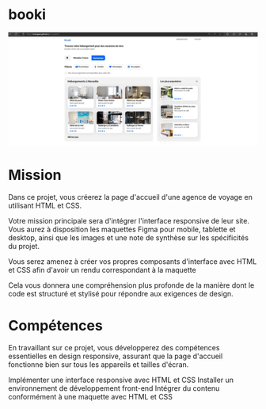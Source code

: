 # booki
![Booki](./images/Mock2.webp)

# Mission
Dans ce projet, vous créerez la page d'accueil d'une agence de voyage en utilisant HTML et CSS. 

Votre mission principale sera d'intégrer l'interface responsive de leur site. Vous aurez à disposition les maquettes Figma pour mobile, tablette et desktop, ainsi que les images et une note de synthèse sur les spécificités du projet.

Vous serez amenez à créer vos propres composants d'interface avec HTML et CSS afin d'avoir un rendu correspondant à la maquette

Cela vous donnera une compréhension plus profonde de la manière dont le code est structuré et stylisé pour répondre aux exigences de design.

# Compétences
En travaillant sur ce projet, vous développerez des compétences essentielles en design responsive, assurant que la page d'accueil fonctionne bien sur tous les appareils et tailles d'écran.

Implémenter une interface responsive avec HTML et CSS
Installer un environnement de développement front-end
Intégrer du contenu conformément à une maquette avec HTML et CSS